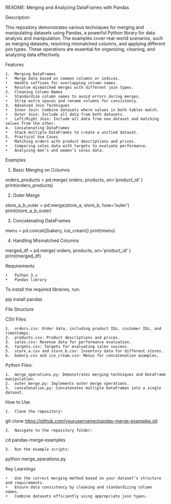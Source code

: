 README: Merging and Analyzing DataFrames with Pandas

Description

This repository demonstrates various techniques for merging and manipulating datasets using Pandas, a powerful Python library for data analysis and manipulation. The examples cover real-world scenarios, such as merging datasets, resolving mismatched columns, and applying different join types. These operations are essential for organizing, cleaning, and analyzing data effectively.

Features

	1.	Merging DataFrames
	•	Merge data based on common columns or indices.
	•	Handle suffixes for overlapping column names.
	•	Resolve mismatched merges with different join types.
	2.	Cleaning Column Names
	•	Standardize column names to avoid errors during merges.
	•	Strip extra spaces and rename columns for consistency.
	3.	Advanced Join Techniques
	•	Inner Join: Combine datasets where values in both tables match.
	•	Outer Join: Include all data from both datasets.
	•	Left/Right Join: Include all data from one dataset and matching values from the other.
	4.	Concatenating DataFrames
	•	Stack multiple DataFrames to create a unified dataset.
	5.	Practical Use Cases
	•	Matching orders with product descriptions and prices.
	•	Comparing sales data with targets to evaluate performance.
	•	Analyzing men’s and women’s sales data.

Examples

1. Basic Merging on Columns

orders_products = pd.merge(
    orders,
    products,
    on='product_id'
)
print(orders_products)

2. Outer Merge

store_a_b_outer = pd.merge(store_a, store_b, how='outer')
print(store_a_b_outer)

3. Concatenating DataFrames

menu = pd.concat([bakery, ice_cream])
print(menu)

4. Handling Mismatched Columns

merged_df = pd.merge(
    orders,
    products,
    on='product_id'
)
print(merged_df)

Requirements

	•	Python 3.x
	•	Pandas library

To install the required libraries, run:

pip install pandas

File Structure

CSV Files:

	1.	orders.csv: Order data, including product IDs, customer IDs, and timestamps.
	2.	products.csv: Product descriptions and prices.
	3.	sales.csv: Revenue data for performance evaluation.
	4.	targets.csv: Targets for evaluating sales success.
	5.	store_a.csv and store_b.csv: Inventory data for different stores.
	6.	bakery.csv and ice_cream.csv: Menus for concatenation examples.

Python Files:

	1.	merge_operations.py: Demonstrates merging techniques and DataFrame manipulation.
	2.	outer_merge.py: Implements outer merge operations.
	3.	concatenation.py: Concatenates multiple DataFrames into a single dataset.

How to Use

	1.	Clone the repository:

git clone https://github.com/yourusername/pandas-merge-examples.git


	2.	Navigate to the repository folder:

cd pandas-merge-examples


	3.	Run the example scripts:

python merge_operations.py



Key Learnings

	•	Use the correct merging method based on your dataset’s structure and requirements.
	•	Ensure data consistency by cleaning and standardizing column names.
	•	Combine datasets efficiently using appropriate join types.
